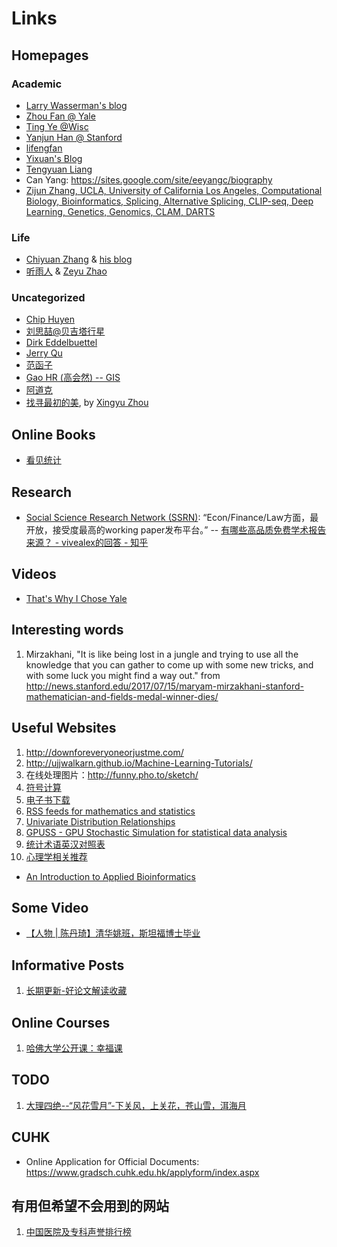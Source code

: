 # Links

## Homepages

### Academic

- [Larry Wasserman's blog](https://normaldeviate.wordpress.com/)
- [Zhou Fan @ Yale](http://www.stat.yale.edu/~zf59)
- [Ting Ye @Wisc](https://sites.google.com/view/tingye/home)
- [Yanjun Han @ Stanford](https://web.stanford.edu/~yjhan/index.html)
- [lifengfan](http://lifengfan.wixsite.com/lifengfan)
- [Yixuan's Blog](http://statr.me/)
- [Tengyuan Liang](https://tyliang.github.io/Tengyuan.Liang/)
- Can Yang: https://sites.google.com/site/eeyangc/biography
- [Zijun Zhang, UCLA, University of California Los Angeles, Computational Biology, Bioinformatics, Splicing, Alternative Splicing, CLIP-seq, Deep Learning, Genetics, Genomics, CLAM, DARTS](https://zj-zhang.github.io/)

### Life

- [Chiyuan Zhang](http://pluskid.org) & [his blog](http://lifegoo.pluskid.org/)
- [听雨人](http://www.rainaudience.net/) & [Zeyu Zhao](http://zzeyu.com/en/)

### Uncategorized

- [Chip Huyen](https://huyenchip.com/)
- [刘思喆@贝吉塔行星](http://www.bjt.name/)
- [Dirk Eddelbuettel](http://dirk.eddelbuettel.com/blog/)
- [Jerry Qu](https://imququ.com/)
- [范函子](https://skylinchern.wordpress.com/)
- [Gao HR (高会然) -- GIS](http://gaohr.win/About.html###)
- [阿道克](https://www.douban.com/people/36849435/)
- [找寻最初的美](https://blog.csdn.net/mike190267481), by [Xingyu Zhou](https://xingyuzhou.org/)

## Online Books

- [看见统计](https://seeing-theory.brown.edu/)

## Research

- [Social Science Research Network (SSRN)](http://www.ssrn.com/en/): “Econ/Finance/Law方面，最开放，接受度最高的working paper发布平台。” -- [有哪些高品质免费学术报告来源？ - vivealex的回答 - 知乎](https://www.zhihu.com/question/23486360/answer/24727478)

## Videos

- [That's Why I Chose Yale](https://www.youtube.com/watch?v=tGn3-RW8Ajk)

## Interesting words

1. Mirzakhani, "It is like being lost in a jungle and trying to use all the knowledge that you can gather to come up with some new tricks, and with some luck you might find a way out."
 from http://news.stanford.edu/2017/07/15/maryam-mirzakhani-stanford-mathematician-and-fields-medal-winner-dies/

## Useful Websites

1. http://downforeveryoneorjustme.com/
2. http://ujjwalkarn.github.io/Machine-Learning-Tutorials/
3. 在线处理图片：http://funny.pho.to/sketch/
4. [符号计算](https://www.symbolab.com/solver)
5. [电子书下载](https://libgen.pw/)
6. [RSS feeds for mathematics and statistics](https://projecteuclid.org/feeds)
7. [Univariate Distribution Relationships](http://www.math.wm.edu/~leemis/chart/UDR/UDR.html)
9. [GPUSS - GPU Stochastic Simulation for statistical data analysis](http://www.oxford-man.ox.ac.uk/gpuss/)
10. [统计术语英汉对照表](https://wiki.mbalib.com/wiki/%E7%BB%9F%E8%AE%A1%E6%9C%AF%E8%AF%AD%E8%8B%B1%E6%B1%89%E5%AF%B9%E7%85%A7%E8%A1%A8)
11. [心理学相关推荐](https://www.lijinzhang.xyz/blog_181226_psycho.html)

- [An Introduction to Applied Bioinformatics](http://readiab.org/)

## Some Video

- [【人物 | 陈丹琦】清华姚班，斯坦福博士毕业](https://www.bilibili.com/video/av45038361/?spm_id_from=333.788.videocard.3)

## Informative Posts

1. [长期更新-好论文解读收藏](https://zhuo931077127.github.io/2019/04/28/paper-unscramble/#more)

## Online Courses

1. [哈佛大学公开课：幸福课](http://open.163.com/special/positivepsychology/)


## TODO 

1. [大理四绝--“风花雪月”-下关风，上关花，苍山雪，洱海月](http://blog.renren.com/share/233858640/14238327117)

<!--
## TODO

### Google Summer Of Code 2018

Experiences

1. http://yonghaowu.github.io/2016/12/09/GSoCLife/
2. https://www.zhihu.com/question/20979544
3. http://gaocegege.com/Blog/%E9%9A%8F%E7%AC%94/apply-gsoc

Past Organizations

1. https://summerofcode.withgoogle.com/archive/2017/organizations/

Apply

https://developers.google.com/open-source/gsoc/
-->

## CUHK

- Online Application for Official Documents: https://www.gradsch.cuhk.edu.hk/applyform/index.aspx

## 有用但希望不会用到的网站

1. [中国医院及专科声誉排行榜](http://www.fudanmed.com/institute/news222.aspx)
